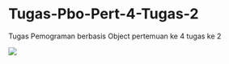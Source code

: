 # Tugas-Pbo-Pert-4-Tugas-2
Tugas Pemograman berbasis Object pertemuan ke 4 tugas ke 2

<img src="https://drive.google.com/drive/folders/1LmMix0U6Zmyrv-uS4xGgCRWstY2nv10U" />
